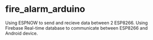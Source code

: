 # fire_alarm_arduino
Using ESPNOW to send and recieve data between 2 ESP8266.
Using Firebase Real-time database to communicate between ESP8266 and Android device.
